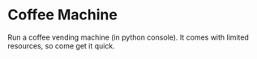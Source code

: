 # Coffee Machine

Run a coffee vending machine (in python console). 
It comes with limited resources, so come get it quick.
